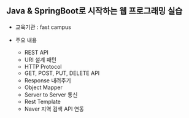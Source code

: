 ## Java & SpringBoot로 시작하는 웹 프로그래밍 실습

* 교육기관 : fast campus

* 주요 내용
  * REST API
  * URI 설계 패턴
  * HTTP Protocol
  * GET, POST, PUT, DELETE API
  * Response 내려주기
  * Object Mapper
  * Server to Server 통신
  * Rest Template
  * Naver 지역 검색 API 연동
